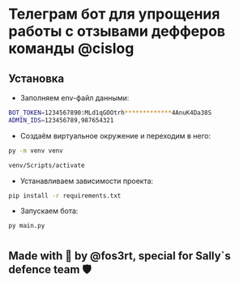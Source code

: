 # Телеграм бот для упрощения работы с отзывами дефферов команды @cislog

## Установка

- Заполняем env-файл данными:
```bash
BOT_TOKEN=1234567890:MLd1qGOOtrh*************4AnuK4Da38S
ADMIN_IDS=123456789,987654321
```

- Создаём виртуальное окружение и переходим в него:

```bash
py -m venv venv
```

```bash
venv/Scripts/activate
```

- Устанавливаем зависимости проекта:

```bash
pip install -r requirements.txt
```

- Запускаем бота:

```bash
py main.py
```


#
## **Made with 💖 by @fos3rt, special for Sally`s defence team 🛡️**